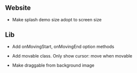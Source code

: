 ## Website

* Make splash demo size adopt to screen size


## Lib

* Add onMovingStart, onMovingEnd option methods

* Add movable class. Only show cursor: move when movable

* Make draggable from background image
